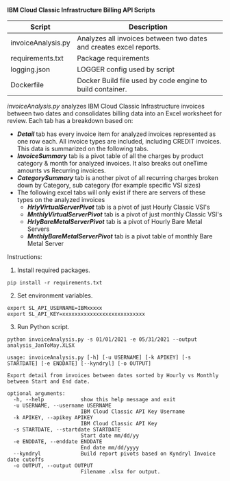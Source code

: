**IBM Cloud Classic Infrastructure Billing API Scripts**

Script | Description
------ | -----------
invoiceAnalysis.py | Analyzes all invoices between two dates and creates excel reports.
requirements.txt | Package requirements
logging.json | LOGGER config used by script
Dockerfile | Docker Build file used by code engine to build container.

*invoiceAnalysis.py* analyzes IBM Cloud Classic Infrastructure invoices between two dates and consolidates billing data into an
Excel worksheet for review.  Each tab has a breakdown based on:

   - ***Detail*** tab has every invoice item for analyzed invoices represented as one row each.  All invoice types are included, including CREDIT invoices.  This data is summarized on the following tabs.
   - ***InvoiceSummary*** tab is a pivot table of all the charges by product category & month for analyzed invoices. It also breaks out oneTime amounts vs Recurring invoices.
   - ***CategorySummary*** tab is another pivot of all recurring charges broken down by Category, sub category (for example specific VSI sizes)
   - The following excel tabs will only exist if there are servers of these types on the analyzed invoices
        - ***HrlyVirtualServerPivot*** tab is a pivot of just Hourly Classic VSI's
        - ***MnthlyVirtualServerPivot*** tab is a pivot of just monthly Classic VSI's
        - ***HrlyBareMetalServerPivot*** tab is a pivot of Hourly Bare Metal Servers
        - ***MnthlyBareMetalServerPivot*** tab is a pivot table of monthly Bare Metal Server

Instructions:

1. Install required packages.  
````
pip install -r requirements.txt
````
2.  Set environment variables.
```bazaar
export SL_API_USERNAME=IBMxxxxx
export SL_API_KEY=xxxxxxxxxxxxxxxxxxxxxxxxxxx
```

3.  Run Python script.
```bazaar
python invoiceAnalysis.py -s 01/01/2021 -e 05/31/2021 --output analysis_JanToMay.XLSX
```

```bazaar
usage: invoiceAnalysis.py [-h] [-u USERNAME] [-k APIKEY] [-s STARTDATE] [-e ENDDATE] [--kyndryl] [-o OUTPUT]

Export detail from invoices between dates sorted by Hourly vs Monthly between Start and End date.

optional arguments:
  -h, --help            show this help message and exit
  -u USERNAME, --username USERNAME
                        IBM Cloud Classic API Key Username
  -k APIKEY, --apikey APIKEY
                        IBM Cloud Classic API Key
  -s STARTDATE, --startdate STARTDATE
                        Start date mm/dd/yy
  -e ENDDATE, --enddate ENDDATE
                        End date mm/dd/yyyy
  --kyndryl             Build report pivots based on Kyndryl Invoice date cutoffs
  -o OUTPUT, --output OUTPUT
                        Filename .xlsx for output.

```
